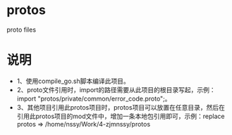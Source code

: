# protos
proto files

# 说明
- 1、使用compile_go.sh脚本编译此项目。
- 2、proto文件引用时，import的路径需要从此项目的根目录写起，示例：import "protos/private/common/error_code.proto";。
- 3、其他项目引用此protos项目时，protos项目可以放置在任意目录，然后在引用此protos项目的mod文件中，增加一条本地包引用即可，示例：replace protos => /home/nssy/Work/4-zjmnssy/protos
